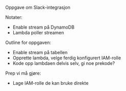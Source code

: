 Oppgave om Slack-integrasjon

Notater:

- Enable stream på DynamoDB
- Lambda poller streamen


Outline for oppgaven:
- Enable stream på tabellen
- Opprette lambda, velge ferdig konfigurert IAM-rolle
- Kode opp lambdaen delvis selv, gi noe prekode?

Prep vi må gjøre:
- Lage IAM-rolle de kan bruke direkte
